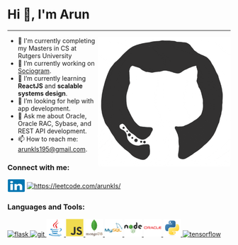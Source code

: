 <h1>Hi 👋, I'm Arun</h1>

---
<img align="right" alt="GIF" width="300" src="https://github.com/ArunKls/arunkls/blob/main/images/octacat.gif?raw=true" />

- 📓 I'm currently completing my Masters in CS at Rutgers University
- 🔭 I’m currently working on [Sociogram](https://github.com/arunkls/sociogram-frontend).
- 🌱 I’m currently learning **ReactJS** and **scalable systems design**.
- 🤔 I’m looking for help with app development.
- 💬 Ask me about Oracle, Oracle RAC, Sybase, and REST API development.
- 📫 How to reach me: [arunkls195@gmail.com](arunkls195@gmail.com).

<h3 align="left">Connect with me:</h3>
<p align="left">
<a href="https://linkedin.com/in/arunkls/" target="blank"><img align="center" src="https://raw.githubusercontent.com/devicons/devicon/55609aa5bd817ff167afce0d965585c92040787a/icons/linkedin/linkedin-original.svg" alt="https://www.linkedin.com/in/arunkls/" height="30" width="40" /></a>
<a href="https://www.leetcode.com/arunkls/" target="blank"><img align="center" src="https://raw.githubusercontent.com/simple-icons/simple-icons/2f55a5696c3df837997fe19722954c5c52b0e8cc/icons/leetcode.svg" alt="https://leetcode.com/arunkls/" height="30" width="40" /></a>
</p>

<h3 align="left">Languages and Tools:</h3>
<a href="https://flask.palletsprojects.com/" target="_blank"> <img src="https://www.vectorlogo.zone/logos/pocoo_flask/pocoo_flask-icon.svg" alt="flask" width="40" height="40"/> </a> <a href="https://git-scm.com/" target="_blank"> <img src="https://www.vectorlogo.zone/logos/git-scm/git-scm-icon.svg" alt="git" width="40" height="40"/> </a> <a href="https://www.java.com" target="_blank"> <img src="https://raw.githubusercontent.com/devicons/devicon/master/icons/java/java-original.svg" alt="java" width="40" height="40"/> </a> <a href="https://developer.mozilla.org/en-US/docs/Web/JavaScript" target="_blank"> <img src="https://raw.githubusercontent.com/devicons/devicon/master/icons/javascript/javascript-original.svg" alt="javascript" width="40" height="40"/> </a> <a href="https://www.mongodb.com/" target="_blank"> <img src="https://raw.githubusercontent.com/devicons/devicon/master/icons/mongodb/mongodb-original-wordmark.svg" alt="mongodb" width="40" height="40"/> </a> <a href="https://www.mysql.com/" target="_blank"> <img src="https://raw.githubusercontent.com/devicons/devicon/master/icons/mysql/mysql-original-wordmark.svg" alt="mysql" width="40" height="40"/> </a> <a href="https://nodejs.org" target="_blank"> <img src="https://raw.githubusercontent.com/devicons/devicon/master/icons/nodejs/nodejs-original-wordmark.svg" alt="nodejs" width="40" height="40"/> </a> <a href="https://www.oracle.com/" target="_blank"> <img src="https://raw.githubusercontent.com/devicons/devicon/master/icons/oracle/oracle-original.svg" alt="postgresql" width="40" height="40"/> </a> <a href="https://www.python.org" target="_blank"> <img src="https://raw.githubusercontent.com/devicons/devicon/master/icons/python/python-original.svg" alt="python" width="40" height="40"/> </a> <a href="https://www.tensorflow.org" target="_blank"> <img src="https://www.vectorlogo.zone/logos/tensorflow/tensorflow-icon.svg" alt="tensorflow" width="40" height="40"/> </a> </p>

<!-- AOC TILES BEGIN -->

<!-- AOC TILES END -->
</p>
